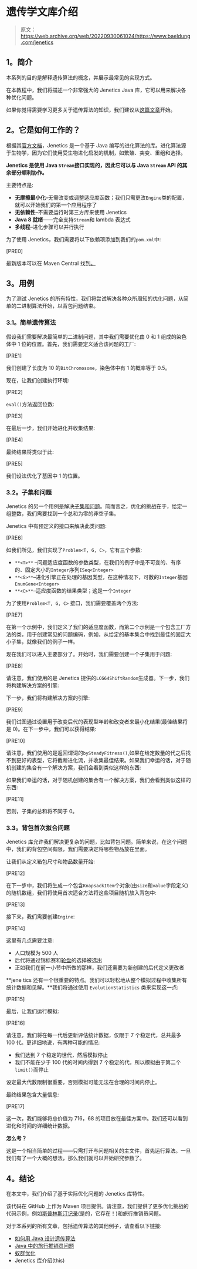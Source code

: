 # 遗传学文库介绍

> 原文：<https://web.archive.org/web/20220930061024/https://www.baeldung.com/jenetics>

## **1。简介**

本系列的目的是解释遗传算法的概念，并展示最常见的实现方式。

在本教程中，我们将描述一个非常强大的 Jenetics Java 库，它可以用来解决各种优化问题。

如果你觉得需要学习更多关于遗传算法的知识，我们建议从[这篇文章](/web/20221208143856/https://www.baeldung.com/java-genetic-algorithm)开始。

## **2。它是如何工作的？**

根据其[官方文档](https://web.archive.org/web/20221208143856/http://jenetics.io/)，Jenetics 是一个基于 Java 编写的进化算法的库。进化算法源于生物学，因为它们使用受生物进化启发的机制，如繁殖、突变、重组和选择。

**Jenetics 是使用 Java `Stream`接口实现的，因此它可以与 Java `Stream` API 的其余部分顺利协作。**

主要特点是:

*   **无摩擦最小化**–无需改变或调整适应度函数；我们只需更改`Engine`类的配置，就可以开始我们的第一个应用程序了
*   **无依赖性**–不需要运行时第三方库来使用 Jenetics
*   **Java 8 就绪**——完全支持`Stream`和 lambda 表达式
*   **多线程**–进化步骤可以并行执行

为了使用 Jenetics，我们需要将以下依赖项添加到我们的`pom.xml`中:

[PRE0]

最新版本可以在 Maven Central 找到[。](https://web.archive.org/web/20221208143856/https://search.maven.org/classic/#search%7Cga%7C1%7Ca%3A%22jenetics%22)

## **3。用例**

为了测试 Jenetics 的所有特性，我们将尝试解决各种众所周知的优化问题，从简单的二进制算法开始，以背包问题结束。

### **3.1。简单遗传算法**

假设我们需要解决最简单的二进制问题，其中我们需要优化由 0 和 1 组成的染色体中 1 位的位置。首先，我们需要定义适合该问题的工厂:

[PRE1]

我们创建了长度为 10 的`BitChromosome`，染色体中有 1 的概率等于 0.5。

现在，让我们创建执行环境:

[PRE2]

`eval()`方法返回位数:

[PRE3]

在最后一步，我们开始进化并收集结果:

[PRE4]

最终结果将类似于此:

[PRE5]

我们设法优化了基因中 1 的位置。

### **3.2。子集和问题**

Jenetics 的另一个用例是解决[子集和问题](https://web.archive.org/web/20221208143856/https://en.wikipedia.org/wiki/Subset_sum_problem)。简而言之，优化的挑战在于，给定一组整数，我们需要找到一个总和为零的非空子集。

Jenetics 中有预定义的接口来解决此类问题:

[PRE6]

如我们所见，我们实现了`Problem<T, G, C>`，它有三个参数:

*   `**<T>**` –问题适应度函数的参数类型，在我们的例子中是不可变的、有序的、固定大小的`Integer`序列`ISeq<Integer>`
*   `**<G>**`–进化引擎正在处理的基因类型，在这种情况下，可数的`Integer`基因`EnumGene<Integer>`
*   `**<C>**`–适应度函数的结果类型；这是一个`Integer`

为了使用`Problem<T, G, C>` 接口，我们需要覆盖两个方法:

[PRE7]

在第一个示例中，我们定义了我们的适应度函数，而第二个示例是一个包含工厂方法的类，用于创建常见的问题编码，例如，从给定的基本集合中找到最佳的固定大小子集，就像我们的例子一样。

现在我们可以进入主要部分了。开始时，我们需要创建一个子集用于问题:

[PRE8]

请注意，我们使用的是 Jenetics 提供的`LCG64ShiftRandom`生成器。下一步，我们将构建解决方案的引擎:

下一步，我们将构建解决方案的引擎:

[PRE9]

我们试图通过设置用于改变后代的表现型年龄和改变者来最小化结果(最佳结果将是 0)。在下一步中，我们可以获得结果:

[PRE10]

请注意，我们使用的是返回谓词的`bySteadyFitness()`,如果在给定数量的代之后找不到更好的表型，它将截断进化流，并收集最佳结果。如果我们幸运的话，对于随机创建的集合有一个解决方案，我们会看到类似这样的东西:

如果我们幸运的话，对于随机创建的集合有一个解决方案，我们会看到类似这样的东西:

[PRE11]

否则，子集的总和将不同于 0。

### **3.3。背包首次拟合问题**

Jenetics 库允许我们解决更复杂的问题，比如背包问题。简单来说，在这个问题中，我们的背包空间有限，我们需要决定将哪些物品放在里面。

让我们从定义箱包尺寸和物品数量开始:

[PRE12]

在下一步中，我们将生成一个包含`KnapsackItem`个对象(由`size`和`value`字段定义)的随机数组，我们将使用首次适合方法将这些项目随机放入背包中:

[PRE13]

接下来，我们需要创建`Engine`:

[PRE14]

这里有几点需要注意:

*   人口规模为 500 人
*   后代将通过锦标赛和[轮盘](/web/20221208143856/https://www.baeldung.com/cs/genetic-algorithms-roulette-selection)的选择被选出
*   正如我们在前一小节中所做的那样，我们还需要为新创建的后代定义更改者

**jene tics 还有一个很重要的特点。我们可以轻松地从整个模拟过程中收集所有统计数据和见解。**我们将通过使用 `EvolutionStatistics` 类来实现这一点:

[PRE15]

最后，让我们运行模拟:

[PRE16]

请注意，我们将在每一代后更新评估统计数据，仅限于 7 个稳定代，总共最多 100 代。更详细地说，有两种可能的情况:

*   我们达到 7 个稳定的世代，然后模拟停止
*   我们不能在少于 100 代的时间内得到 7 个稳定的代，所以模拟由于第二个`limit()`而停止

设定最大代数限制很重要，否则模拟可能无法在合理的时间内停止。

最终结果包含大量信息:

[PRE17]

这一次，我们能够将总价值为 716，68 的项目放在最佳方案中。我们还可以看到进化和时间的详细统计数据。

**怎么考？**

这是一个相当简单的过程——只需打开与问题相关的主文件，首先运行算法。一旦我们有了一个大概的想法，那么我们就可以开始研究参数了。

## **4。结论**

在本文中，我们介绍了基于实际优化问题的 Jenetics 库特性。

该代码在 GitHub 上作为 Maven 项目提供。请注意，我们提供了更多优化挑战的代码示例，例如[斯普林斯汀记录](https://web.archive.org/web/20221208143856/https://softwareengineering.stackexchange.com/questions/326378/finding-the-best-combination-of-sets-that-gives-the-maximum-number-of-unique-ite)(是的，它存在！)和旅行推销员问题。

对于本系列的所有文章，包括遗传算法的其他例子，请查看以下链接:

*   [如何用 Java 设计遗传算法](/web/20221208143856/https://www.baeldung.com/java-genetic-algorithm)
*   [Java 中的旅行推销员问题](/web/20221208143856/https://www.baeldung.com/java-simulated-annealing-for-traveling-salesman)
*   [蚁群优化](/web/20221208143856/https://www.baeldung.com/java-ant-colony-optimization)
*   Jenetics 库介绍(this)